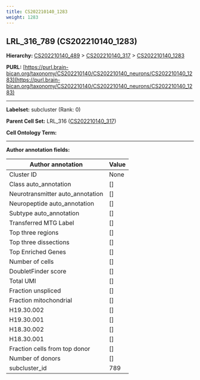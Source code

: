 ```yaml
---
title: CS202210140_1283
weight: 1283
---
```

## LRL_316_789 (CS202210140_1283)
<b>Hierarchy: </b>
[CS202210140_489](../CS202210140_489) >
[CS202210140_317](../CS202210140_317) >
[CS202210140_1283](../CS202210140_1283)

**PURL:** [https://purl.brain-bican.org/taxonomy/CS202210140/CS202210140_neurons/CS202210140_1283](https://purl.brain-bican.org/taxonomy/CS202210140/CS202210140_neurons/CS202210140_1283)

---


**Labelset:** subcluster (Rank: 0)

**Parent Cell Set:** LRL_316 ([CS202210140_317](../CS202210140_317))



**Cell Ontology Term:** 

[MARKER GENES.]: #


---

[TRANSFERRED ANNOTATIONS.]: #


[AUTHOR ANNOTATION FIELDS.]: #


**Author annotation fields:**

| Author annotation | Value |
|-------------------|-------|
|Cluster ID|None|
|Class auto_annotation|[]|
|Neurotransmitter auto_annotation|[]|
|Neuropeptide auto_annotation|[]|
|Subtype auto_annotation|[]|
|Transferred MTG Label|[]|
|Top three regions|[]|
|Top three dissections|[]|
|Top Enriched Genes|[]|
|Number of cells|[]|
|DoubletFinder score|[]|
|Total UMI|[]|
|Fraction unspliced|[]|
|Fraction mitochondrial|[]|
|H19.30.002|[]|
|H19.30.001|[]|
|H18.30.002|[]|
|H18.30.001|[]|
|Fraction cells from top donor|[]|
|Number of donors|[]|
|subcluster_id|789|
